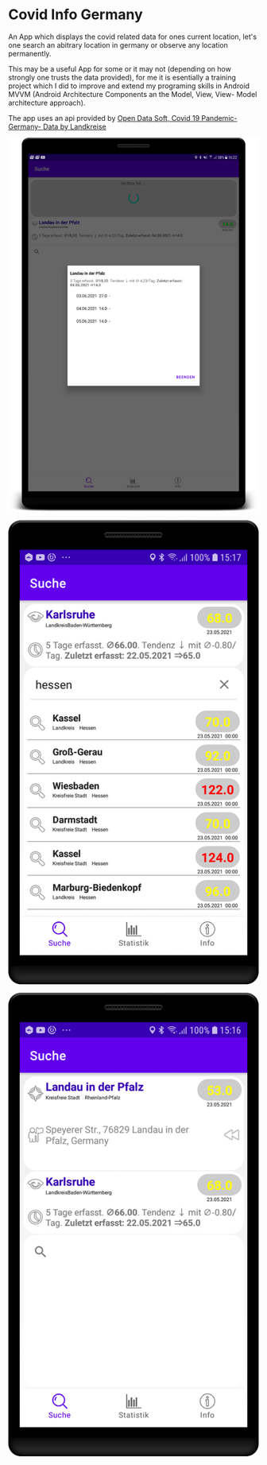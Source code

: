 Covid Info Germany
==================
An App which displays the covid related data for ones current location, let's one search an abitrary location in germany or observe any location permanently.

This may be a useful App for some or it may not (depending on how strongly one trusts the data provided), for me it is esentially a training project which I did to improve and extend my programing skills in Android MVVM (Android Architecture Components an the Model, View, View- Model architecture approach).

The app uses an api provided by [Open Data Soft, Covid 19 Pandemic- Germany- Data by Landkreise](https://public.opendatasoft.com/explore/dataset/covid-19-germany-landkreise/api/?q=Karlsruhe&location=11,49.05812,8.41793&basemap=jawg.streets)

![](Shot_3.png)


![](Shot_2.png)


![](Shot_1.png)




